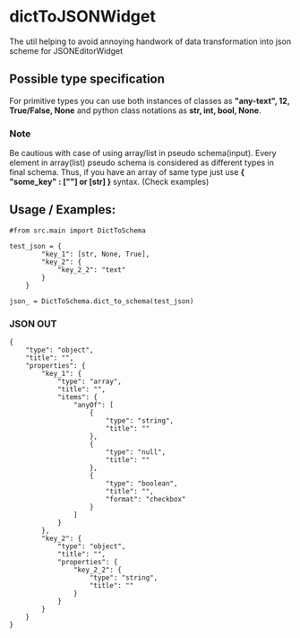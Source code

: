 # dictToJSONWidget
The util helping to avoid annoying handwork of data transformation into json scheme for JSONEditorWidget

## Possible type specification
For primitive types you can use both instances of classes as 
<b>"any-text", 12, True/False, None</b> and python class notations as
<b>str, int, bool, None</b>.

### Note
Be cautious with case of using array/list in pseudo schema(input). Every element in
array(list) pseudo schema is considered as different types in final schema. Thus, if you have
an array of same type just use <b>{ "some_key" : [""] or [str] } </b> syntax. (Check examples)

## Usage / Examples:

```
#from src.main import DictToSchema

test_json = {
        "key_1": [str, None, True],
        "key_2": {
            "key_2_2": "text"
        }
    }
    
json_ = DictToSchema.dict_to_schema(test_json)

```

### JSON OUT
```
{
    "type": "object",
    "title": "",
    "properties": {
        "key_1": {
            "type": "array",
            "title": "",
            "items": {
                "anyOf": [
                    {
                        "type": "string",
                        "title": ""
                    },
                    {
                        "type": "null",
                        "title": ""
                    },
                    {
                        "type": "boolean",
                        "title": "",
                        "format": "checkbox"
                    }
                ]
            }
        },
        "key_2": {
            "type": "object",
            "title": "",
            "properties": {
                "key_2_2": {
                    "type": "string",
                    "title": ""
                }
            }
        }
    }
}

```
